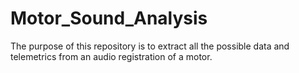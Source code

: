 # Motor_Sound_Analysis
The purpose of this repository is to extract all the possible data and telemetrics from an audio registration of a motor.
